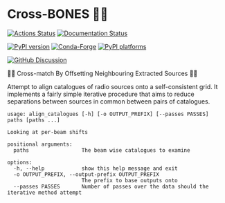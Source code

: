 # Cross-BONES 🏴‍☠️

[![Actions Status][actions-badge]][actions-link]
[![Documentation Status][rtd-badge]][rtd-link]

[![PyPI version][pypi-version]][pypi-link]
[![Conda-Forge][conda-badge]][conda-link]
[![PyPI platforms][pypi-platforms]][pypi-link]

[![GitHub Discussion][github-discussions-badge]][github-discussions-link]

<!-- SPHINX-START -->

<!-- prettier-ignore-start -->
[actions-badge]:            https://github.com/flint-crew/cross-bones/workflows/CI/badge.svg
[actions-link]:             https://github.com/flint-crew/cross-bones/actions
[conda-badge]:              https://img.shields.io/conda/vn/conda-forge/cross-bones
[conda-link]:               https://github.com/conda-forge/cross-bones-feedstock
[github-discussions-badge]: https://img.shields.io/static/v1?label=Discussions&message=Ask&color=blue&logo=github
[github-discussions-link]:  https://github.com/flint-crew/cross-bones/discussions
[pypi-link]:                https://pypi.org/project/cross-bones/
[pypi-platforms]:           https://img.shields.io/pypi/pyversions/cross-bones
[pypi-version]:             https://img.shields.io/pypi/v/cross-bones
[rtd-badge]:                https://readthedocs.org/projects/cross-bones/badge/?version=latest
[rtd-link]:                 https://cross-bones.readthedocs.io/en/latest/?badge=latest

<!-- prettier-ignore-end -->

🏴‍☠️ Cross-match By Offsetting Neighbouring Extracted Sources 🏴‍☠️

Attempt to align catalogues of radio sources onto a self-consistent grid. It
implements a fairly simple iterative procedure that aims to reduce separations
between sources in common between pairs of catalogues.

```
usage: align_catalogues [-h] [-o OUTPUT_PREFIX] [--passes PASSES] paths [paths ...]

Looking at per-beam shifts

positional arguments:
  paths                 The beam wise catalogues to examine

options:
  -h, --help            show this help message and exit
  -o OUTPUT_PREFIX, --output-prefix OUTPUT_PREFIX
                        The prefix to base outputs onto
  --passes PASSES       Number of passes over the data should the iterative method attempt
```
